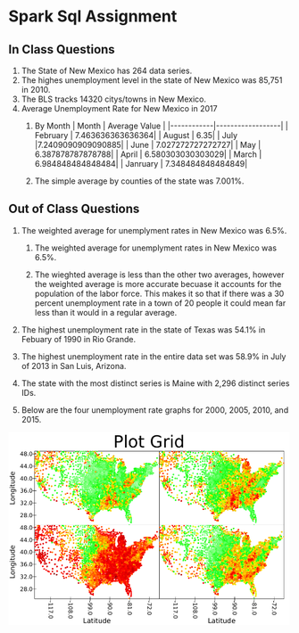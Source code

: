 # Spark Sql Assignment  

## In Class Questions
1. The State of New Mexico has 264 data series.
1. The highes unemployment level in the state of New Mexico was 85,751 in 2010.
1. The BLS tracks 14320 citys/towns in New Mexico.
1. Average Unemployment Rate for New Mexico in 2017
    1. By Month
       | Month      | Average Value    |
       |------------|------------------|
       |   February | 7.463636363636364|
       |   August   |              6.35|
       |   July     |7.2409090909090885|
       |   June     | 7.027272727272727|
       |   May      | 6.387878787878788|
       |   April    | 6.580303030303029|
       |   March    | 6.984848484848484|
       |   Janruary | 7.348484848484849|

    1. The simple average by counties of the state was 7.001%.



## Out of Class Questions

1. The weighted average for unemplyment rates in New Mexico was 6.5%.
    1. The weighted average for unemplyment rates in New Mexico was 6.5%.

    1. The wieghted average is less than the other two averages, however the weighted average is more accurate becuase it accounts for the population of the labor force. This makes it so that if there was a 30 percent unemployment rate in a town of 20 people it could mean far less than it would in a regular average.

1. The highest unemployment rate in the state of Texas was 54.1% in Febuary of 1990 in Rio Grande.

1. The highest unemployment rate in the entire data set was 58.9% in July of 2013 in San Luis, Arizona.

1. The state with the most distinct series is Maine with 2,296 distinct series IDs.

1. Below are the four unemployment rate graphs for 2000, 2005, 2010, and 2015.

![alt text](/images/unemploymentByYear)

                                                                                     
